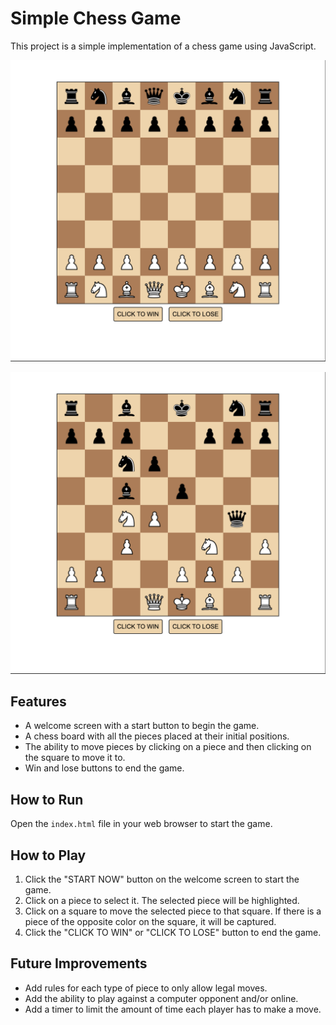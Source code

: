 # Simple Chess Game

This project is a simple implementation of a chess game using JavaScript.

![Game Screenshot 1](assets/img/game_screenshot1.png)

![Game Screenshot 2](assets/img/game_screenshot2.png)

## Features

- A welcome screen with a start button to begin the game.
- A chess board with all the pieces placed at their initial positions.
- The ability to move pieces by clicking on a piece and then clicking on the square to move it to.
- Win and lose buttons to end the game.

## How to Run

Open the `index.html` file in your web browser to start the game.

## How to Play

1. Click the "START NOW" button on the welcome screen to start the game.
2. Click on a piece to select it. The selected piece will be highlighted.
3. Click on a square to move the selected piece to that square. If there is a piece of the opposite color on the square, it will be captured.
4. Click the "CLICK TO WIN" or "CLICK TO LOSE" button to end the game.

## Future Improvements

- Add rules for each type of piece to only allow legal moves.
- Add the ability to play against a computer opponent and/or online.
- Add a timer to limit the amount of time each player has to make a move.
